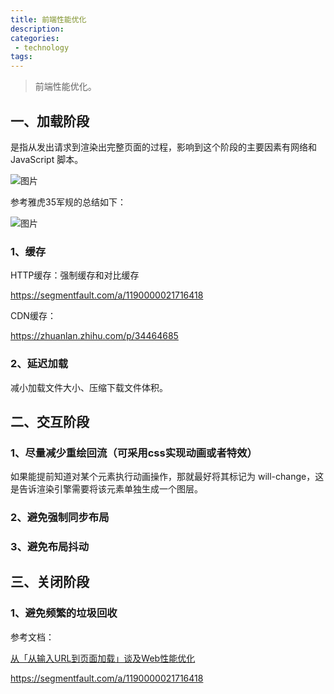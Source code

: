 ```yaml
---
title: 前端性能优化
description: 
categories:
 - technology
tags:
---
```


> 前端性能优化。

## 一、加载阶段

是指从发出请求到渲染出完整页面的过程，影响到这个阶段的主要因素有网络和 JavaScript 脚本。

![图片]({{site.url}}/assets/images/note/xnyh2.jpg) 

参考雅虎35军规的总结如下：

![图片]({{site.url}}/assets/images/note/xnyh1.jpeg) 

### 1、缓存

HTTP缓存：强制缓存和对比缓存

https://segmentfault.com/a/1190000021716418

CDN缓存：

https://zhuanlan.zhihu.com/p/34464685

### 2、延迟加载

减小加载文件大小、压缩下载文件体积。


## 二、交互阶段

### 1、尽量减少重绘回流（可采用css实现动画或者特效）

如果能提前知道对某个元素执行动画操作，那就最好将其标记为 will-change，这是告诉渲染引擎需要将该元素单独生成一个图层。

### 2、避免强制同步布局

### 3、避免布局抖动


## 三、关闭阶段

### 1、避免频繁的垃圾回收

参考文档：

[从「从输入URL到页面加载」谈及Web性能优化](https://zhuanlan.zhihu.com/p/53605323)

https://segmentfault.com/a/1190000021716418

